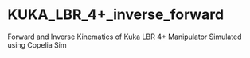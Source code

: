 # KUKA_LBR_4+_inverse_forward
Forward and Inverse Kinematics of Kuka LBR 4+ Manipulator 
Simulated using Copelia Sim
